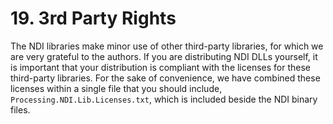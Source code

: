 # 19. 3rd Party Rights

The NDI libraries make minor use of other third-party libraries, for which we are very grateful to the authors. If you are distributing NDI DLLs yourself, it is important that your distribution is compliant with the licenses for these third-party libraries. For the sake of convenience, we have combined these licenses within a single file that you should include, `Processing.NDI.Lib.Licenses.txt`, which is included beside the NDI binary files.
